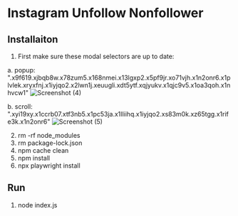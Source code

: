 # Instagram Unfollow Nonfollower

## Installaiton
1. First make sure these modal selectors are up to date:

a. popup: ".x9f619.xjbqb8w.x78zum5.x168nmei.x13lgxp2.x5pf9jr.xo71vjh.x1n2onr6.x1plvlek.xryxfnj.x1iyjqo2.x2lwn1j.xeuugli.xdt5ytf.xqjyukv.x1qjc9v5.x1oa3qoh.x1nhvcw1"
![Screenshot (4)](https://github.com/user-attachments/assets/60e6fa7f-345e-4bdf-b89c-e9a6a3e9cca4)

b. scroll: ".xyi19xy.x1ccrb07.xtf3nb5.x1pc53ja.x1lliihq.x1iyjqo2.xs83m0k.xz65tgg.x1rife3k.x1n2onr6"
![Screenshot (5)](https://github.com/user-attachments/assets/e566082e-4fb4-45ad-b781-640c18e46f9e)

2. rm -rf node_modules
3. rm package-lock.json
4. npm cache clean
5. npm install
6. npx playwright install

## Run
1. node index.js
